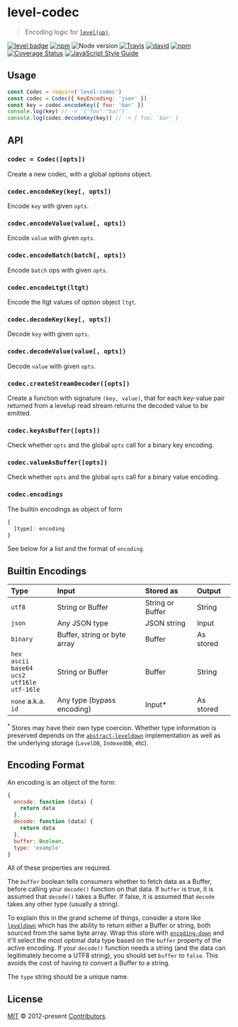 # level-codec

> Encoding logic for [`level(up)`](https://github.com/Level/levelup).

[![level badge][level-badge]](https://github.com/level/awesome)
[![npm](https://img.shields.io/npm/v/level-codec.svg)](https://www.npmjs.com/package/level-codec)
![Node version](https://img.shields.io/node/v/level-codec.svg)
[![Travis](https://travis-ci.org/Level/codec.svg?branch=master)](https://travis-ci.org/Level/codec)
[![david](https://david-dm.org/Level/codec.svg)](https://david-dm.org/level/codec)
[![npm](https://img.shields.io/npm/dm/level-codec.svg)](https://www.npmjs.com/package/level-codec)
[![Coverage Status](https://coveralls.io/repos/github/Level/codec/badge.svg)](https://coveralls.io/github/Level/codec)
[![JavaScript Style Guide](https://img.shields.io/badge/code_style-standard-brightgreen.svg)](https://standardjs.com)

## Usage

```js
const Codec = require('level-codec')
const codec = Codec({ keyEncoding: 'json' })
const key = codec.encodeKey({ foo: 'bar' })
console.log(key) // -> '{"foo":"bar"}'
console.log(codec.decodeKey(key)) // -> { foo: 'bar' }
```

## API

### `codec = Codec([opts])`

Create a new codec, with a global options object.

### `codec.encodeKey(key[, opts])`

Encode `key` with given `opts`.

### `codec.encodeValue(value[, opts])`

Encode `value` with given `opts`.

### `codec.encodeBatch(batch[, opts])`

Encode `batch` ops with given `opts`.

### `codec.encodeLtgt(ltgt)`

Encode the ltgt values of option object `ltgt`.

### `codec.decodeKey(key[, opts])`

Decode `key` with given `opts`.

### `codec.decodeValue(value[, opts])`

Decode `value` with given `opts`.

### `codec.createStreamDecoder([opts])`

Create a function with signature `(key, value)`, that for each key-value pair returned from a levelup read stream returns the decoded value to be emitted.

### `codec.keyAsBuffer([opts])`

Check whether `opts` and the global `opts` call for a binary key encoding.

### `codec.valueAsBuffer([opts])`

Check whether `opts` and the global `opts` call for a binary value encoding.

### `codec.encodings`

The builtin encodings as object of form

```js
{
  [type]: encoding
}
```

See below for a list and the format of `encoding`.

## Builtin Encodings

| Type                                                              | Input                        | Stored as        | Output    |
| :---------------------------------------------------------------- | :--------------------------- | :--------------- | :-------- |
| `utf8`                                                            | String or Buffer             | String or Buffer | String    |
| `json`                                                            | Any JSON type                | JSON string      | Input     |
| `binary`                                                          | Buffer, string or byte array | Buffer           | As stored |
| `hex`<br>`ascii`<br>`base64`<br>`ucs2`<br>`utf16le`<br>`utf-16le` | String or Buffer             | Buffer           | String    |
| `none` a.k.a. `id`                                                | Any type (bypass encoding)   | Input\*          | As stored |

<sup>\*</sup> Stores may have their own type coercion. Whether type information is preserved depends on the [`abstract-leveldown`] implementation as well as the underlying storage (`LevelDB`, `IndexedDB`, etc).

## Encoding Format

An encoding is an object of the form:

```js
{
  encode: function (data) {
    return data
  },
  decode: function (data) {
    return data
  },
  buffer: Boolean,
  type: 'example'
}
```

All of these properties are required.

The `buffer` boolean tells consumers whether to fetch data as a Buffer, before calling your `decode()` function on that data. If `buffer` is true, it is assumed that `decode()` takes a Buffer. If false, it is assumed that `decode` takes any other type (usually a string).

To explain this in the grand scheme of things, consider a store like [`leveldown`] which has the ability to return either a Buffer or string, both sourced from the same byte array. Wrap this store with [`encoding-down`] and it'll select the most optimal data type based on the `buffer` property of the active encoding. If your `decode()` function needs a string (and the data can legitimately become a UTF8 string), you should set `buffer` to `false`. This avoids the cost of having to convert a Buffer to a string.

The `type` string should be a unique name.

## License

[MIT](LICENSE.md) © 2012-present [Contributors](CONTRIBUTORS.md).

[level-badge]: http://leveldb.org/img/badge.svg

[`encoding-down`]: https://github.com/level/encoding-down

[`abstract-leveldown`]: https://github.com/level/abstract-leveldown

[`leveldown`]: https://github.com/level/leveldown
